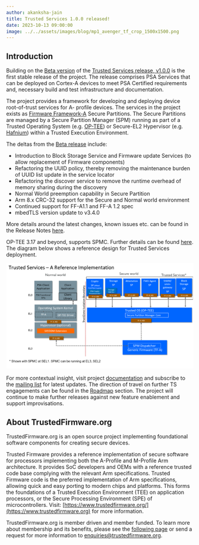```yaml
---
author: akanksha-jain
title: Trusted Services 1.0.0 released!
date: 2023-10-13 09:00:00
image: ../../assets/images/blog/mp1_avenger_tf_crop_1500x1500.png
---
```


## Introduction

Building on the [Beta version](/blog/Trusted-Services-v1-0-0-beta/) of the [Trusted Services release, v1.0.0](https://git.trustedfirmware.org/TS/trusted-services.git/tag/?h=v1.0.0) is the first stable release of the
project. The release comprises PSA Services that can be deployed on Cortex-A devices to meet PSA
Certified requirements and, necessary build and test infrastructure and documentation.

The project provides a framework for developing and deploying device root-of-trust services for A-
profile devices. The services in the project exists as [Firmware Framework-A](https://developer.arm.com/documentation/den0077/latest) Secure Partitions. The
Secure Partitions are managed by a Secure Partition Manager (SPM) running as part of a Trusted
Operating System (e.g. [OP-TEE](/projects/op-tee/)) or Secure-EL2 Hypervisor (e.g. [Hafnium](/projects/hafnium/)) within a Trusted Execution
Environment.

The deltas from the [Beta release](https://git.trustedfirmware.org/TS/trusted-services.git/tag/?h=v1.0.0-beta) include:

- Introduction to Block Storage Service and Firmware update Services (to allow replacement of
  Firmware components)
- Refactoring the UUID policy, thereby removing the maintenance burden of UUID list update in
  the service locator
- Refactoring the discover service to remove the runtime overhead of memory sharing during the
  discovery
- Normal World preemption capability in Secure Partition
- Arm 8.x CRC-32 support for the Secure and Normal world environment
- Continued support for FF-A1.1 and FF-A 1.2 spec
- mbedTLS version update to v3.4.0

More details around the latest changes, known issues etc. can be found in the Release Notes [here](https://trusted-services.readthedocs.io/en/v1.0.0/project/change-log.html).

OP-TEE 3.17 and beyond, supports SPMC. Further details can be found [here](https://optee.readthedocs.io/en/latest/architecture/spmc.html). The diagram below shows a reference design for Trusted Services deployment.

![Reference Implementation](../../assets/images/blog/ts-reference-implementation.png)

For more contextual insight, visit project [documentation](https://trusted-services.readthedocs.io/en/latest/) and subscribe to the [mailing list](https://lists.trustedfirmware.org/mailman3/lists/trusted-services.lists.trustedfirmware.org/) for latest
updates. The direction of travel on further TS engagements can be found in the [Roadmap](https://github.com/Trusted-Services/trusted-services/wiki/Trusted-Services-Roadmap) section.
The project will continue to make further releases against new feature enablement and support improvisations.

## About TrustedFirmware.org

TrustedFirmware.org is an open source project implementing foundational software components for creating secure devices.

Trusted Firmware provides a reference implementation of secure software for processors implementing both the A-Profile and M-Profile Arm architecture. It provides SoC developers and OEMs with a reference trusted code base complying with the relevant Arm specifications. Trusted Firmware code is the preferred implementation of Arm specifications, allowing quick and easy porting to modern chips and platforms. This forms the foundations of a Trusted Execution Environment (TEE) on application processors, or the Secure Processing Environment (SPE) of microcontrollers. Visit: [https://www.trustedfirmware.org/](https://www.trustedfirmware.org) for more information.

TrustedFirmware.org is member driven and member funded. To learn more about membership and its benefits, please see the [following page](/about) or send a request for more information to [enquiries@trustedfirmware.org](mailto:enquiries@trustedfirmware.org).
